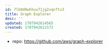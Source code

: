 ```yaml
---
id: 7lb8d0whhuu71jg2vqnftv3
title: Graph Explorer
desc: ''
updated: 1707942614565
created: 1707942612172
---
```


- repo: https://github.com/aws/graph-explorer